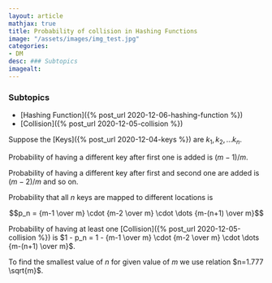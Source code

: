 ```yaml
---
layout: article
mathjax: true
title: Probability of collision in Hashing Functions
image: "/assets/images/img_test.jpg"
categories:
- DM
desc: ### Subtopics 
imagealt: 
---
```


### Subtopics
- [Hashing Function]({% post_url 2020-12-06-hashing-function %})
- [Collision]({% post_url 2020-12-05-collision %})

Suppose the [Keys]({% post_url 2020-12-04-keys %}) are $k_1, k_2, \dots k_n$.

































































































































































































































































































































































Probability of having a different key after first one is added is $(m-1)/m$.

































































































































































































































































































































































Probability of having a different key after first and second one are added is $(m-2)/m$ and so on.


































































































































































































































































































































































Probability that all $n$ keys are mapped to different locations is

































































































































































































































































































































































$$p_n = {m-1 \over m} \cdot {m-2 \over m} \cdot \dots {m-(n+1) \over m}$$


































































































































































































































































































































































Probability of having at least one [Collision]({% post_url 2020-12-05-collision %}) is
$1 - p_n = 1 - {m-1 \over m} \cdot {m-2 \over m} \cdot \dots {m-(n+1) \over m}$.


































































































































































































































































































































































To find the smallest value of $n$ for given value of $m$ we use relation $n=1.777 \sqrt{m}$.
































































































































































































































































































































































